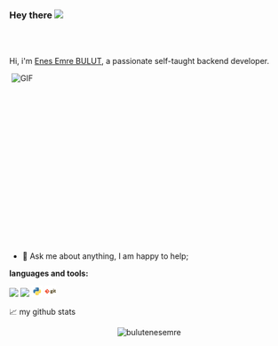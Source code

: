 ### Hey there <img src="https://media.giphy.com/media/hvRJCLFzcasrR4ia7z/giphy.gif" width="25px">

<br></br>

Hi, i'm [Enes Emre BULUT](https://www.linkedin.com/in/bulutenesemre/), a passionate self-taught backend developer.



  <img align="right" alt="GIF" src="https://github.com/abhisheknaiidu/abhisheknaiidu/blob/master/code.gif?raw=true" width="500" height="320" />
  
- 💬 Ask me about anything, I am happy to help;

**languages and tools:**  

<code><img height="20" src="https://upload.wikimedia.org/wikipedia/commons/thumb/0/05/Go_Logo_Blue.svg/1200px-Go_Logo_Blue.svg.png"></code>
<code><img height="20" src="https://user-images.githubusercontent.com/45902334/193028630-fbb04cf7-f988-4d8a-a806-c7bee0539b01.png"></code>
<code><img height="20" src="https://raw.githubusercontent.com/github/explore/80688e429a7d4ef2fca1e82350fe8e3517d3494d/topics/python/python.png"></code>
<code><img height="20" src="https://raw.githubusercontent.com/github/explore/80688e429a7d4ef2fca1e82350fe8e3517d3494d/topics/git/git.png"></code>


📈 my github stats

<p align="center"> <img src="https://github-readme-stats.vercel.app/api?username=bulutenesemre&show_icons=true&theme=gotham" alt="bulutenesemre" />




